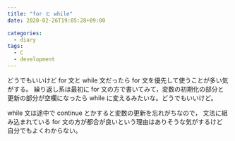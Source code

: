 ```yaml
---
title: "for と while"
date: 2020-02-26T19:05:28+09:00

categories:
  - diary
tags:
  - C
  - development
---
```


どうでもいいけど for 文と while 文だったら for 文を優先して使うことが多い気がする。
繰り返し系は最初に for 文の方で書いてみて，変数の初期化の部分と更新の部分が空欄になったら
while に変えるみたいな。どうでもいいけど。

while 文は途中で continue とかすると変数の更新を忘れがちなので，
文法に組み込まれている for 文の方が都合が良いという理由はありそうな気がするけど
自分でもよくわからない。
